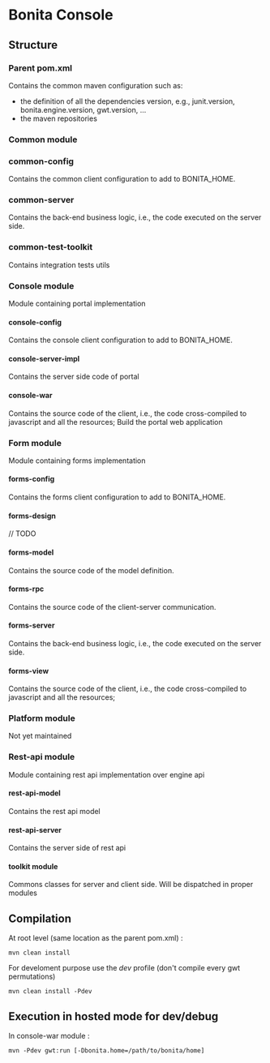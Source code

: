 # Bonita Console #
 
## Structure ##

### Parent pom.xml ###
Contains the common maven configuration such as:
- the definition of all the dependencies version, e.g., junit.version, bonita.engine.version, gwt.version, ...
- the maven repositories

### Common module ###
### common-config
Contains the common client configuration to add to BONITA_HOME.

### common-server
Contains the back-end business logic, i.e., the code executed on the server side.

### common-test-toolkit
Contains integration tests utils

### Console module
Module containing portal implementation

#### console-config
Contains the console client configuration to add to BONITA_HOME.

#### console-server-impl
Contains the server side code of portal
	
#### console-war
Contains the source code of the client, i.e., the code cross-compiled to javascript and all the resources; 
Build the portal web application
		
### Form module ###
Module containing forms implementation

#### forms-config
Contains the forms client configuration to add to BONITA_HOME.

#### forms-design
// TODO

#### forms-model
Contains the source code of the model definition.
	
#### forms-rpc
Contains the source code of the client-server communication.

#### forms-server
Contains the back-end business logic, i.e., the code executed on the server side.

#### forms-view
Contains the source code of the client, i.e., the code cross-compiled to javascript and all the resources; 

### Platform module
Not yet maintained

### Rest-api module ###
Module containing rest api implementation over engine api

#### rest-api-model
Contains the rest api model

#### rest-api-server
Contains the server side of rest api

#### toolkit module
Commons classes for server and client side.
Will be dispatched in proper modules

## Compilation ##
At root level (same location as the parent pom.xml) :
    
    mvn clean install
    
For develoment purpose use the *dev* profile (don't compile every gwt permutations)
    
    mvn clean install -Pdev
    
## Execution in hosted mode for dev/debug ##
In console-war module :
    
    mvn -Pdev gwt:run [-Dbonita.home=/path/to/bonita/home]
